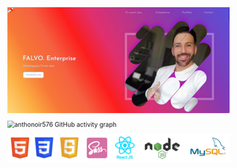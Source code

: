 <img src="https://github.com/Anthonoir576/Anthonoir576/blob/main/img/banner.JPG?raw=true" />

![anthonoir576 GitHub activity graph](https://activity-graph.herokuapp.com/graph?username=anthonoir576&theme=react-dark&custom_title=FALVO%20ENTERPRISE%20'%20S)

<img src="https://github.com/Anthonoir576/Anthonoir576/blob/main/img/technomaj.png?raw=true" />

